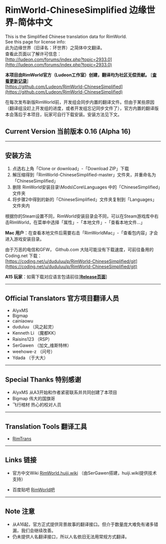 
# RimWorld-ChineseSimplified 边缘世界-简体中文

This is the Simplified Chinese translation data for RimWorld.  
See this page for license info:  
此为边缘世界（旧译名：环世界）之简体中文翻译。  
查看此页面以了解许可信息：  
[http://ludeon.com/forums/index.php?topic=2933.0](http://ludeon.com/forums/index.php?topic=2933.0)

**本项目由RimWorld官方（Ludeon工作室）创建，翻译均为社区无偿贡献。**  [[**查看更新记录**](https://github.com/Ludeon/RimWorld-ChineseSimplified/commits/master)]  
[https://github.com/Ludeon/RimWorld-ChineseSimplified](https://github.com/Ludeon/RimWorld-ChineseSimplified)  

在每次发布新版RimWorld前，开发组会同步内置的翻译文件。但由于某些原因（翻译组没赶上开发组的进度，或者开发组忘记同步文件了），官方内置的翻译版本会落后于本项目，玩家可自行下载安装。安装方法见下文。

## Current Version 当前版本 0.16 (Alpha 16)

---

## 安装方法

1. 点选右上角「Clone or download」-「Download ZIP」下载
2. 解压缩得到「RimWorld-ChineseSimplified-master」文件夹，并重命名为「ChineseSimplified」
3. 删除 RimWorld安装目录\Mods\Core\Languages 中的「ChineseSimplified」文件夹
4. 将步骤2中得到的新的「ChineseSimplified」文件夹复制到「Languages」文件夹内

根据你的Steam设置不同，RimWorld安装目录会不同，可以在Steam游戏库中右击RImWorld，在菜单中选择「属性」-「本地文件」-「查看本地文件...」

**Mac 用户**：在查看本地文件后需要右击「RimWorldMac」-「查看包内容」才会进入游戏安装目录。

由于万恶的电信和GFW， Github.com 大陆可能没有下载速度，可前往备用的 Coding.net 下载：  
[https://coding.net/u/duduluu/p/RimWorld-ChineseSimplified/git](https://coding.net/u/duduluu/p/RimWorld-ChineseSimplified/git)

**A15 玩家**：如需下载对应语言包请前往[[**Release页面**](https://github.com/Ludeon/RimWorld-ChineseSimplified/releases)]

----

## Official Translators 官方项目翻译人员

* AlyxMS
* Bigmap
* cainiaowu
* duduluu （风之起灵）
* Kenneth Li （魔都KK）
* Raisins123 （RSP）
* SerGawen （加文_维斯特林）
* weehowe-z （问号）
* Ydada （于大大）

----

## Special Thanks 特别感谢

* AlyxMS 从A3开始和作者紧密联系并共同创建了本项目
* Bigmap 伟大的国旗哥
* 飞行棺材 热心的校对人员

----

## Translation Tools 翻译工具

* [RimTrans](https://github.com/duduluu/RimTrans)

----

## Links 链接

* 官方中文Wiki [RimWorld.huiji.wiki](http://rimworld.huiji.wiki/)  （由SerGawen搭建，huiji.wiki提供技术支持）

* 百度贴吧 [RimWorld吧](http://tieba.baidu.com/f?kw=rimworld)

----

## Note 注意

* 从A16起，官方正式提供背景故事的翻译接口。但介于数量庞大难免有诸多错漏，我们会继续改善。
* 仍未提供人名翻译接口，所以人名依旧无法用常规方式翻译。

